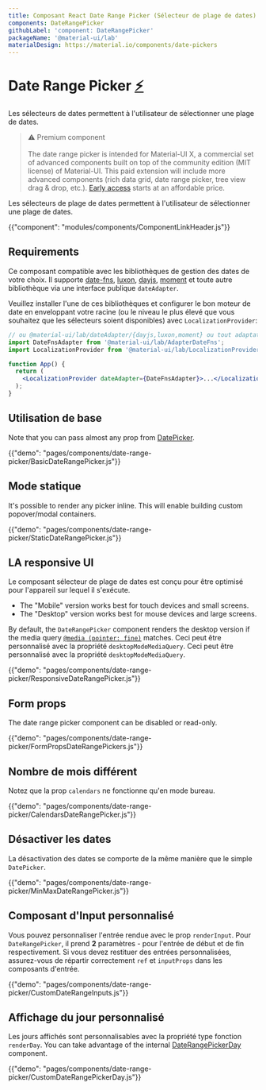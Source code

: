 ```yaml
---
title: Composant React Date Range Picker (Sélecteur de plage de dates)
components: DateRangePicker
githubLabel: 'component: DateRangePicker'
packageName: '@material-ui/lab'
materialDesign: https://material.io/components/date-pickers
---
```


# Date Range Picker [<span role="img" title="Enterprise">⚡️</span>](https://material-ui.com/store/items/material-ui-x/)

<p class="description">Les sélecteurs de dates permettent à l'utilisateur de sélectionner une plage de dates.</p>

> ⚠️ Premium component <br /><br /> The date range picker is intended for Material-UI X, a commercial set of advanced components built on top of the community edition (MIT license) of Material-UI. This paid extension will include more advanced components (rich data grid, date range picker, tree view drag & drop, etc.). [Early access](https://material-ui.com/store/items/material-ui-x/) starts at an affordable price.

Les sélecteurs de plage de dates permettent à l'utilisateur de sélectionner une plage de dates.

{{"component": "modules/components/ComponentLinkHeader.js"}}

## Requirements

Ce composant compatible avec les bibliothèques de gestion des dates de votre choix. Il supporte [date-fns](https://date-fns.org/), [luxon](https://moment.github.io/luxon/), [dayjs](https://github.com/iamkun/dayjs), [moment](https://momentjs.com/) et toute autre bibliothèque via une interface publique `dateAdapter`.

Veuillez installer l'une de ces bibliothèques et configurer le bon moteur de date en enveloppant votre racine (ou le niveau le plus élevé que vous souhaitez que les sélecteurs soient disponibles) avec `LocalizationProvider`:

```jsx
// ou @material-ui/lab/dateAdapter/{dayjs,luxon,moment} ou tout adaptateur date-io valide
import DateFnsAdapter from '@material-ui/lab/AdapterDateFns';
import LocalizationProvider from '@material-ui/lab/LocalizationProvider';

function App() {
  return (
    <LocalizationProvider dateAdapter={DateFnsAdapter}>...</LocalizationProvider>
  );
}
```

## Utilisation de base

Note that you can pass almost any prop from [DatePicker]('/api/date-picker/').

{{"demo": "pages/components/date-range-picker/BasicDateRangePicker.js"}}

## Mode statique

It's possible to render any picker inline. This will enable building custom popover/modal containers.

{{"demo": "pages/components/date-range-picker/StaticDateRangePicker.js"}}

## LA responsive UI

Le composant sélecteur de plage de dates est conçu pour être optimisé pour l'appareil sur lequel il s'exécute.

- The "Mobile" version works best for touch devices and small screens.
- The "Desktop" version works best for mouse devices and large screens.

By default, the `DateRangePicker` component renders the desktop version if the media query [`@media (pointer: fine)`](https://developer.mozilla.org/en-US/docs/Web/CSS/@media/pointer) matches. Ceci peut être personnalisé avec la propriété `desktopModeMediaQuery`. Ceci peut être personnalisé avec la propriété `desktopModeMediaQuery`.

{{"demo": "pages/components/date-range-picker/ResponsiveDateRangePicker.js"}}

## Form props

The date range picker component can be disabled or read-only.

{{"demo": "pages/components/date-range-picker/FormPropsDateRangePickers.js"}}

## Nombre de mois différent

Notez que la prop `calendars` ne fonctionne qu'en mode bureau.

{{"demo": "pages/components/date-range-picker/CalendarsDateRangePicker.js"}}

## Désactiver les dates

La désactivation des dates se comporte de la même manière que le simple `DatePicker`.

{{"demo": "pages/components/date-range-picker/MinMaxDateRangePicker.js"}}

## Composant d'Input personnalisé

Vous pouvez personnaliser l'entrée rendue avec le prop `renderInput`. Pour `DateRangePicker`, il prend **2** paramètres - pour l'entrée de début et de fin respectivement. Si vous devez restituer des entrées personnalisées, assurez-vous de répartir correctement `ref` et `inputProps` dans les composants d'entrée.

{{"demo": "pages/components/date-range-picker/CustomDateRangeInputs.js"}}

## Affichage du jour personnalisé

Les jours affichés sont personnalisables avec la propriété type fonction `renderDay`. You can take advantage of the internal [DateRangePickerDay](/api/date-range-picker-day/) component.

{{"demo": "pages/components/date-range-picker/CustomDateRangePickerDay.js"}}
